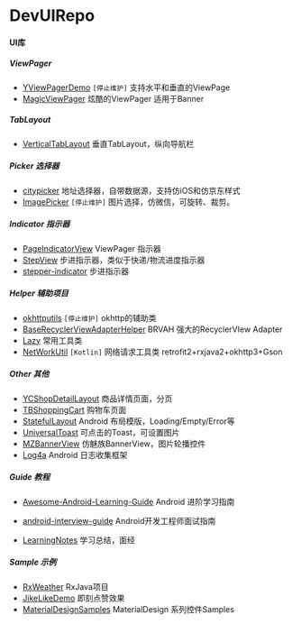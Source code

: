 # DevUIRepo
#### UI库


##### ViewPager

- [YViewPagerDemo](https://github.com/youngkaaa/YViewPagerDemo) `[停止维护]` 支持水平和垂直的ViewPage
- [MagicViewPager](<https://github.com/hongyangAndroid/MagicViewPager>) 炫酷的ViewPager 适用于Banner

##### TabLayout

- [VerticalTabLayout](https://github.com/qstumn/VerticalTabLayout) 垂直TabLayout，纵向导航栏

##### Picker 选择器

- [citypicker](https://github.com/crazyandcoder/citypicker) 地址选择器，自带数据源，支持仿iOS和仿京东样式
- [ImagePicker](<https://github.com/jeasonlzy/ImagePicker>) `[停止维护]` 图片选择，仿微信，可旋转、裁剪。
##### Indicator 指示器

- [PageIndicatorView](<https://github.com/romandanylyk/PageIndicatorView>) ViewPager 指示器
- [StepView](<https://github.com/baoyachi/StepView>) 步进指示器，类似于快递/物流进度指示器
- [stepper-indicator](<https://github.com/badoualy/stepper-indicator>) 步进指示器

##### Helper 辅助项目

- [okhttputils](https://github.com/hongyangAndroid/okhttputils) `[停止维护]` okhttp的辅助类
- [BaseRecyclerViewAdapterHelper](<https://github.com/CymChad/BaseRecyclerViewAdapterHelper>) BRVAH 强大的RecyclerVIew Adapter
- [Lazy](<https://github.com/l123456789jy/Lazy>) 常用工具类
- [NetWorkUtil](<https://github.com/honglvt/NetWorkUtil>) `[Kotlin]` 网络请求工具类 retrofit2+rxjava2+okhttp3+Gson

##### Other 其他

- [YCShopDetailLayout](https://github.com/yangchong211/YCShopDetailLayout) 商品详情页面，分页
- [TBShoppingCart](<https://github.com/zilianliuxue/TBShoppingCart>) 购物车页面
- [StatefulLayout](<https://github.com/gturedi/StatefulLayout>) Android 布局模版，Loading/Empty/Error等
- [UniversalToast](<https://github.com/bboylin/UniversalToast>) 可点击的Toast，可设置图片
- [MZBannerView](<https://github.com/pinguo-zhouwei/MZBannerView>) 仿魅族BannerView，图片轮播控件
- [Log4a](<https://github.com/pqpo/Log4a>) Android 日志收集框架

##### Guide 教程

- [Awesome-Android-Learning-Guide](<https://github.com/iwannabetop/Awesome-Android-Learning-Guide>) Android 进阶学习指南

- [android-interview-guide](<https://github.com/sucese/android-interview-guide>) Android开发工程师面试指南
- [LearningNotes](<https://github.com/francistao/LearningNotes>) 学习总结，面经

##### Sample 示例

- [RxWeather](<https://github.com/SmartDengg/RxWeather>) RxJava项目
- [JikeLikeDemo](<https://github.com/howshea/JikeLikeDemo>) 即刻点赞效果
- [MaterialDesignSamples](<https://github.com/pinguo-zhouwei/MaterialDesignSamples>) MaterialDesign 系列控件Samples





